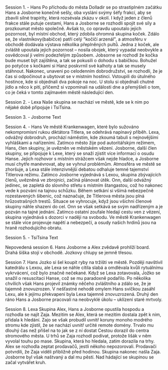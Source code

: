 Session 1. - Hans
Po příchodu do města Dolladir se po strastiplném začátku Hans a Josborne konečně sešly, oba vysláni svýmy šéfy frakcí, aby se zbavili silné trapirity, která rozsévala zkázu v okolí. I když jeden z členů frakce stále putuje cestami, Hans a Josborne se rozhodli spojit své síly a prozkoumat město společně. Avšak to, co opravdu upoutalo jejich pozornost, byl místní obchod, který zdobila ohromná skupina koček. Zdálo se, že vlastníkovy(babičce) patří celý "kočičí arzenál", a atmosféru v obchodě dodávala výstava několika přeplněných pultů. Jedna z koček, ale zvláště upoutala jejich pozornost – nosila obojek, který vypadal neobvykle a osvědcoval ji velmi podezřelým způsobem. Jobsorne se rozhodl že kočka bude muset být zajištěna, a tak se pokusili o dohodu s babičkou. Bohužel po potyčce s kočkami si Hanz poskvrnil své kalhoty a tak se musely stáhnout. Nakonec, unaveni po celodenním dobrodružství, se rozhodli, že je čas si odpočinout a ubytovat se v místním hostinci. Vstoupili do útulného hostince, kde si objednali dva pokoje na noc. U stolu si objednali chutné jídlo a něco k pití, přičemž si vzpomínali na události dne a přemýšleli o tom, co je čeká v tomto zajímavém městě následující den. 

Session 2. - Lexa
Naše skupina se nachází ve městě, kde se k nim po nějaké době připojuje i TsiTsina.

Session 3. - Josborne
Text

Session 4. - Hans
Ve městě Krankenwagen, které bylo sužováno nekompromisní rukou diktátora Titlera, se odehrává napínavý příběh. Lexa, odvážný dobrodruh, prochází náměstím, kde zkoumá tabuli s nejnovějšími vyhláškami a nařízeními. Zatímco město žije pod autoritářským režimem, Hans, člen skupiny, je uvězněn ve městském vězení. Josborne, další člen skupiny, se připojuje k Lexe, který se snaží zjistit více informací o osudu Hanse. Jejich rozhovor s místním strážcem však nejde hladce, a Josborne musí chytře manévrovat, aby se vyhnul problémům. Atmosféra ve městě se zhoršuje, a Lexa stále intenzivnější debatou odhaluje temné tajemství Titlerova režimu. Zatímco Josborne vyjednává s Lexou, skupina zbývajících členů, uvězněná ve zbrojnici, začíná plánovat útěk. Onn, další odvážný jedinec, se zapletá do slovního střetu s místním štangastou, což ho nakonec vede k pozvání na tajnou schůzku. Během setkání si všímá nebezpečně rozestavených šibenic, což naznačuje, že Titlerova města jsou plná hrůzostrašných trestů. Situace se vyhrocuje, když jsou všichni členové skupiny náhle shazeni do cel. Onn se však setkává se svým nadřízeným a je pozván na tajné jednání. Zatímco ostatní zoufale hledají cestu ven z vězení, skupina vyjednává s dozorci v naději na svobodu. Ve městě Krankenwagen se stále více projevuje napětí a nebezpečí, a osudy našich hrdinů jsou na hraně rozhodujícího obratu.

Session 5. - TsiTsina
Text

Nepovedená session 6. Hans
Josborne a Alex zvědavě prohlíží board.
Drahá šiška stojí v obchodě.
Jozkovy chlupy se jemně třesou.

Session 7. Hans
Jozko si šel koupit ryby na tržišti ve městě. Později navštívil katedrálu s Lexou, ale Lexa se náhle cítila slabá a omdlévala kvůli rytuálnímu vykrvácení, což bylo značně nečekané. Když se Lexa zotavovala, Jožko se snažil o resuscitaci Hanse, což se mu paradoxně podařilo. Po několika chvílích však Hans projevil známky něčeho zvláštního a zdálo se, že je tajemně znovuzrozen. V nešťastné nehodě omylem Hans svíčkou zasáhl Lexu, ale k jejímu překvapení byla Lexa tajemně znovuzrozená. Druhý den ráno Hans a Josborne pracovali na neobvyklé úkolu – uklízení staré mrtvoly.

Session 8. Lexa
Skupina Alex, Hans a Josborne opustila hospodu a rozhodla se najít Zaja. Mezitím se Alex, která se mezitím dostala zpět k nim, přidala k hledání. Zajo se však probudil uvnitř koruny monoho modrého stromu kde zjistil, že se nachází uvnitř určité remote domény. Trvalo mu dlouhý čas než přišel na to jak se z ní dostat     Cestou dorazil do centra stromového města. U trhů se Zaja rozhodl podívat, protože lišák v něm vyvolal touhu po mase. Skupina, která ho hledala, zatím dorazila na trhy. Alex se rozhodla zeptat prodavačů, jestli někoho nepozorovali. Prodavači potvrdili, že Zaja viděli přibližně před hodinou. Skupina nakonec našla Zaja. Josborne byl však naštvaný a dal mu pěstí. Nad hádající se skupinou se začal vytvářet kruh.
